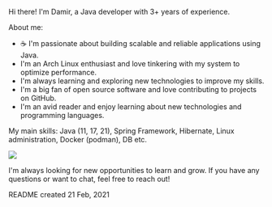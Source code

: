 Hi there! I'm Damir, a Java developer with 3+ years of experience.

About me:

- ☕️ I'm passionate about building scalable and reliable applications using Java.
- I'm an Arch Linux enthusiast and love tinkering with my system to optimize performance.
- I'm always learning and exploring new technologies to improve my skills.
- I'm a big fan of open source software and love contributing to projects on GitHub.
- I'm an avid reader and enjoy learning about new technologies and programming languages.

My main skills: Java (11, 17, 21), Spring Framework, Hibernate, Linux administration, Docker (podman), DB etc.

![](https://komarev.com/ghpvc/?username=DameerGamlet)

I'm always looking for new opportunities to learn and grow. If you have any questions or want to chat, feel free to reach out!

README created 21 Feb, 2021
